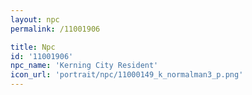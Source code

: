 ```yaml
---
layout: npc
permalink: /11001906

title: Npc
id: '11001906'
npc_name: 'Kerning City Resident'
icon_url: 'portrait/npc/11000149_k_normalman3_p.png'
---
```

